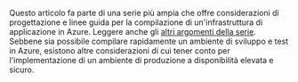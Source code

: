 Questo articolo fa parte di una serie più ampia che offre considerazioni di progettazione e linee guida per la compilazione di un'infrastruttura di applicazione in Azure. Leggere anche gli [altri argomenti della serie](#next-steps). Sebbene sia possibile compilare rapidamente un ambiente di sviluppo e test in Azure, esistono altre considerazioni di cui tener conto per l'implementazione di un ambiente di produzione a disponibilità elevata e sicuro.

<!---HONumber=AcomDC_0629_2016-->